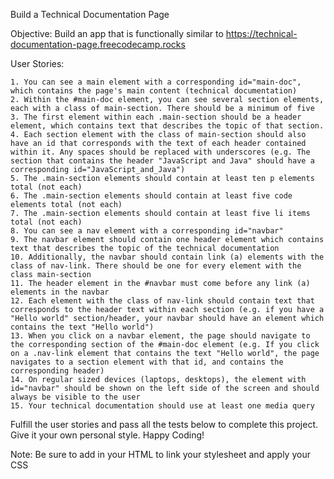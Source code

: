 Build a Technical Documentation Page

Objective: Build an app that is functionally similar to https://technical-documentation-page.freecodecamp.rocks

User Stories:

    1. You can see a main element with a corresponding id="main-doc", which contains the page's main content (technical documentation)
    2. Within the #main-doc element, you can see several section elements, each with a class of main-section. There should be a minimum of five
    3. The first element within each .main-section should be a header element, which contains text that describes the topic of that section.
    4. Each section element with the class of main-section should also have an id that corresponds with the text of each header contained within it. Any spaces should be replaced with underscores (e.g. The section that contains the header "JavaScript and Java" should have a corresponding id="JavaScript_and_Java")
    5. The .main-section elements should contain at least ten p elements total (not each)
    6. The .main-section elements should contain at least five code elements total (not each)
    7. The .main-section elements should contain at least five li items total (not each)
    8. You can see a nav element with a corresponding id="navbar"
    9. The navbar element should contain one header element which contains text that describes the topic of the technical documentation
    10. Additionally, the navbar should contain link (a) elements with the class of nav-link. There should be one for every element with the class main-section
    11. The header element in the #navbar must come before any link (a) elements in the navbar
    12. Each element with the class of nav-link should contain text that corresponds to the header text within each section (e.g. if you have a "Hello world" section/header, your navbar should have an element which contains the text "Hello world")
    13. When you click on a navbar element, the page should navigate to the corresponding section of the #main-doc element (e.g. If you click on a .nav-link element that contains the text "Hello world", the page navigates to a section element with that id, and contains the corresponding header)
    14. On regular sized devices (laptops, desktops), the element with id="navbar" should be shown on the left side of the screen and should always be visible to the user
    15. Your technical documentation should use at least one media query

Fulfill the user stories and pass all the tests below to complete this project. Give it your own personal style. Happy Coding!

Note: Be sure to add <link rel="stylesheet" href="styles.css"> in your HTML to link your stylesheet and apply your CSS
